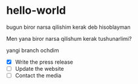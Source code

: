 # hello-world
bugun biror narsa qilishim kerak deb hisoblayman

Men yana biror narsa qilishum kerak tushunarlimi?

yangi branch ochdim


- [x] Write the press release
- [ ] Update the website
- [ ] Contact the media
